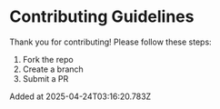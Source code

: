 # Contributing Guidelines

Thank you for contributing! Please follow these steps:
1. Fork the repo
2. Create a branch
3. Submit a PR

Added at 2025-04-24T03:16:20.783Z